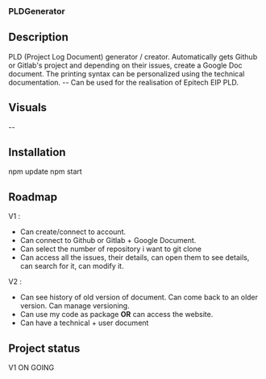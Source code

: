 ### PLDGenerator

## Description
PLD (Project Log Document) generator / creator. Automatically gets Github or Gitlab's project and depending on their issues, create a Google Doc document. The printing syntax can be personalized using the technical documentation.
-- Can be used for the realisation of Epitech EIP PLD.

## Visuals
--

## Installation
npm update
npm start

## Roadmap
V1 :
- Can create/connect to account.
- Can connect to Github or Gitlab + Google Document.
- Can select the number of repository i want to git clone
- Can access all the issues, their details, can open them to see details, can search for it, can modify it.

V2 :
- Can see history of old version of document. Can come back to an older version. Can manage versioning.
- Can use my code as package __OR__ can access the website.
- Can have a technical + user document

## Project status
V1 ON GOING
